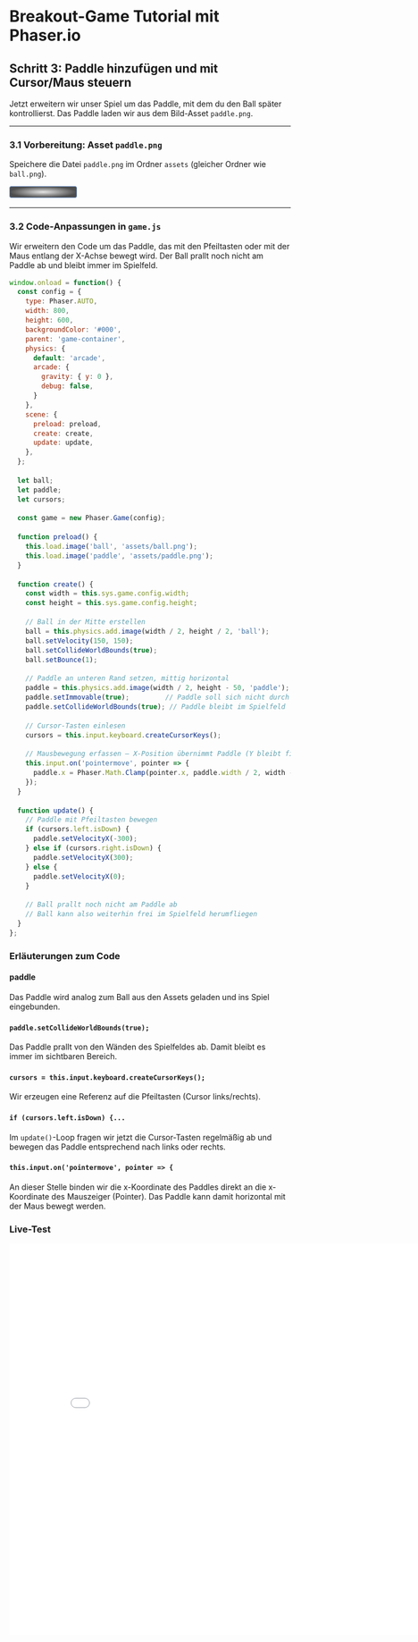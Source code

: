 # Breakout-Game Tutorial mit Phaser.io

## Schritt 3: Paddle hinzufügen und mit Cursor/Maus steuern

Jetzt erweitern wir unser Spiel um das Paddle, mit dem du den Ball später kontrollierst. Das Paddle laden wir aus dem Bild-Asset `paddle.png`.

---

### 3.1 Vorbereitung: Asset `paddle.png`

Speichere die Datei `paddle.png` im Ordner `assets` (gleicher Ordner wie `ball.png`).

![paddle.png](02Paddle/assets/paddle.png)

---

### 3.2 Code-Anpassungen in `game.js`

Wir erweitern den Code um das Paddle, das mit den Pfeiltasten oder mit der Maus entlang der X-Achse bewegt wird. Der Ball prallt noch nicht am Paddle ab und bleibt immer im Spielfeld.

```js
window.onload = function() {
  const config = {
    type: Phaser.AUTO,
    width: 800,
    height: 600,
    backgroundColor: '#000',
    parent: 'game-container',
    physics: {
      default: 'arcade',
      arcade: {
        gravity: { y: 0 },
        debug: false,
      }
    },
    scene: {
      preload: preload,
      create: create,
      update: update,
    },
  };

  let ball;
  let paddle;
  let cursors;

  const game = new Phaser.Game(config);

  function preload() {
    this.load.image('ball', 'assets/ball.png');
    this.load.image('paddle', 'assets/paddle.png');
  }

  function create() {
    const width = this.sys.game.config.width;
    const height = this.sys.game.config.height;

    // Ball in der Mitte erstellen
    ball = this.physics.add.image(width / 2, height / 2, 'ball');
    ball.setVelocity(150, 150);
    ball.setCollideWorldBounds(true);
    ball.setBounce(1);

    // Paddle an unteren Rand setzen, mittig horizontal
    paddle = this.physics.add.image(width / 2, height - 50, 'paddle');
    paddle.setImmovable(true);         // Paddle soll sich nicht durch Kollision bewegen
    paddle.setCollideWorldBounds(true); // Paddle bleibt im Spielfeld

    // Cursor-Tasten einlesen
    cursors = this.input.keyboard.createCursorKeys();

    // Mausbewegung erfassen – X-Position übernimmt Paddle (Y bleibt fix)
    this.input.on('pointermove', pointer => {
      paddle.x = Phaser.Math.Clamp(pointer.x, paddle.width / 2, width - paddle.width / 2);
    });
  }

  function update() {
    // Paddle mit Pfeiltasten bewegen
    if (cursors.left.isDown) {
      paddle.setVelocityX(-300);
    } else if (cursors.right.isDown) {
      paddle.setVelocityX(300);
    } else {
      paddle.setVelocityX(0);
    }

    // Ball prallt noch nicht am Paddle ab
    // Ball kann also weiterhin frei im Spielfeld herumfliegen
  }
};
```

### Erläuterungen zum Code
#### paddle
Das Paddle wird analog zum Ball aus den Assets geladen und ins Spiel eingebunden.
#### `paddle.setCollideWorldBounds(true);`
Das Paddle prallt von den Wänden des Spielfeldes ab. Damit bleibt es immer im sichtbaren Bereich.
#### `cursors = this.input.keyboard.createCursorKeys();` 
Wir erzeugen eine Referenz auf die Pfeiltasten (Cursor links/rechts). 
#### `if (cursors.left.isDown) {...`  
Im `update()`-Loop fragen wir jetzt die Cursor-Tasten regelmäßig ab und bewegen das Paddle entsprechend nach links oder rechts.
#### `this.input.on('pointermove', pointer => {`
An dieser Stelle binden wir die x-Koordinate des Paddles direkt an die x-Koordinate des Mauszeiger (Pointer). Das Paddle kann damit horizontal mit der Maus bewegt werden.

### Live-Test

<iframe 
  src="02Paddle/index.html" 
  width="820" 
  height="700" 
  frameborder="0" 
  sandbox="allow-scripts allow-same-origin">
</iframe>